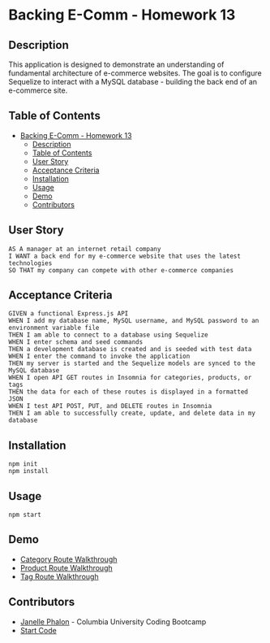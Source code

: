 # Backing E-Comm - Homework 13

## Description
This application is designed to demonstrate an understanding of fundamental architecture of e-commerce websites. The goal is to configure Sequelize to interact with a MySQL database - building the back end of an e-commerce site. 

## Table of Contents 
- [Backing E-Comm - Homework 13](#backing-e-comm---homework-13)
  - [Description](#description)
  - [Table of Contents](#table-of-contents)
  - [User Story](#user-story)
  - [Acceptance Criteria](#acceptance-criteria)
  - [Installation](#installation)
  - [Usage](#usage)
  - [Demo](#demo)
  - [Contributors](#contributors)


## User Story
```
AS A manager at an internet retail company
I WANT a back end for my e-commerce website that uses the latest technologies
SO THAT my company can compete with other e-commerce companies
```

## Acceptance Criteria 
```
GIVEN a functional Express.js API
WHEN I add my database name, MySQL username, and MySQL password to an environment variable file
THEN I am able to connect to a database using Sequelize
WHEN I enter schema and seed commands
THEN a development database is created and is seeded with test data
WHEN I enter the command to invoke the application
THEN my server is started and the Sequelize models are synced to the MySQL database
WHEN I open API GET routes in Insomnia for categories, products, or tags
THEN the data for each of these routes is displayed in a formatted JSON
WHEN I test API POST, PUT, and DELETE routes in Insomnia
THEN I am able to successfully create, update, and delete data in my database
```

## Installation
`npm init` <br>
`npm install`

## Usage
`npm start`

## Demo 
* [Category Route Walkthrough](https://drive.google.com/file/d/1LwZIm48rgxHSH4MilHmKJZZs7G2V7CKv/view?usp=sharing)
* [Product Route Walkthrough]()
* [Tag Route Walkthrough](https://drive.google.com/file/d/1o13LQHujvt-0zdL87Mg1XPhBYP6ZCohT/view?usp=sharing)

## Contributors
* [Janelle Phalon](https://github.com/janellephalon) - Columbia University Coding Bootcamp 
* [Start Code](https://github.com/coding-boot-camp/fantastic-umbrella) 
